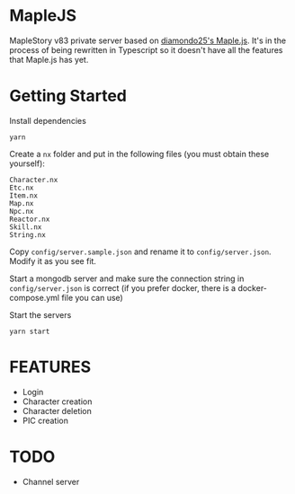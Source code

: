 MapleJS
========
MapleStory v83 private server based on [diamondo25's Maple.js](https://github.com/diamondo25/Maple.js). It's in the process of being rewritten in Typescript so it doesn't have all the features that Maple.js has yet.


Getting Started
========
Install dependencies

```
yarn
```

Create a `nx` folder and put in the following files (you must obtain these yourself):

```
Character.nx
Etc.nx
Item.nx
Map.nx
Npc.nx
Reactor.nx
Skill.nx
String.nx
```

Copy `config/server.sample.json` and rename it to `config/server.json`. Modify it as you see fit.

Start a mongodb server and make sure the connection string in `config/server.json` is correct (if you prefer docker, there is a docker-compose.yml file you can use)

Start the servers

```
yarn start
```

FEATURES
========
- Login
- Character creation
- Character deletion
- PIC creation

TODO
========
- Channel server